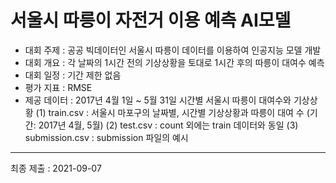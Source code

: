 # 서울시 따릉이 자전거 이용 예측 AI모델
* 대회 주제 : 공공 빅데이터인 서울시 따릉이 데이터를 이용하여 인공지능 모델 개발
* 대회 개요 : 각 날짜의 1시간 전의 기상상황을 토대로 1시간 후의 따릉이 대여수 예측
* 대회 일정 : 기간 제한 없음
* 평가 지표 : RMSE 
* 제공 데이터 : 2017년 4월 1일 ~ 5월 31일 시간별 서울시 따릉이 대여수와 기상상황 
  (1) train.csv : 서울시 마포구의 날짜별, 시간별 기상상황과 따릉이 대여 수 (기간: 2017년 4월, 5월)
  (2) test.csv : count 외에는 train 데이터와 동일 
  (3) submission.csv : submission 파일의 예시

* * * 
최종 제출 : 2021-09-07

